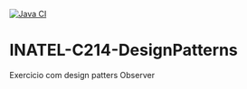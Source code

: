 
[![Java CI](https://github.com/LiviaJacklinne/INATEL-C214-DesignPatterns/actions/workflows/ci.yml/badge.svg)](https://github.com/LiviaJacklinne/INATEL-C214-DesignPatterns/actions/workflows/ci.yml)

# INATEL-C214-DesignPatterns
Exercicio com design patters Observer
